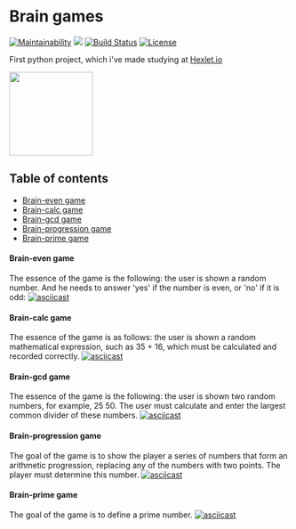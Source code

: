 # Brain games
[![Maintainability](https://api.codeclimate.com/v1/badges/aeb2921654f9ed84587a/maintainability)](https://codeclimate.com/github/isakovairat/python-project-lvl1/maintainability)
<a href="https://codeclimate.com/github/isakovairat/python-project-lvl1/test_coverage"><img src="https://api.codeclimate.com/v1/badges/aeb2921654f9ed84587a/test_coverage" /></a>
[![Build Status](https://travis-ci.org/isakovairat/python-project-lvl1.svg?branch=master)](https://travis-ci.org/isakovairat/python-project-lvl1)
[![License](https://img.shields.io/github/license/isakovairat/python-project-lvl1)](https://github.com/isakovairat/python-project-lvl1/blob/master/LICENSE)

First python project, which i've made studying at [Hexlet.io][hexlet]

<img src="https://sun9-10.userapi.com/c9455/v9455736/1354/EqqWUGAnJbU.jpg" width=150>

## Table of contents
- [Brain-even game](#1-brain-even-game)
- [Brain-calc game](#2-brain-calc-game)
- [Brain-gcd game](#3-brain-gcd-game)
- [Brain-progression game](#4-brain-progression-game)
- [Brain-prime game](#5-brain-prime-game)

#### Brain-even game
The essence of the game is the following: the user is shown a random number. And he needs to answer 'yes' if the number is even, or 'no' if it is odd:
[![asciicast](https://asciinema.org/a/UywSgKUURgTdpCIPpauvABGjM.svg)](https://asciinema.org/a/UywSgKUURgTdpCIPpauvABGjM)

#### Brain-calc game
The essence of the game is as follows: the user is shown a random mathematical expression, such as 35 + 16, which must be calculated and recorded correctly.
[![asciicast](https://asciinema.org/a/XkAbAVIF1hTiJcFrYyZz372bR.svg)](https://asciinema.org/a/XkAbAVIF1hTiJcFrYyZz372bR)

#### Brain-gcd game
The essence of the game is the following: the user is shown two random numbers, for example, 25 50. The user must calculate and enter the largest common divider of these numbers.
[![asciicast](https://asciinema.org/a/XhJV6771KeEEX2FJDJsjXrpUj.svg)](https://asciinema.org/a/XhJV6771KeEEX2FJDJsjXrpUj)

#### Brain-progression game
The goal of the game is to show the player a series of numbers that form an arithmetic progression, replacing any of the numbers with two points. The player must determine this number.
[![asciicast](https://asciinema.org/a/ask77gS6UuQmVx2zkcZQhGv0k.svg)](https://asciinema.org/a/ask77gS6UuQmVx2zkcZQhGv0k)

#### Brain-prime game
The goal of the game is to define a prime number.
[![asciicast](https://asciinema.org/a/o15aW4prKCY7QPxGdMytV93LO.svg)](https://asciinema.org/a/o15aW4prKCY7QPxGdMytV93LO)

[hexlet]: hexlet.io
